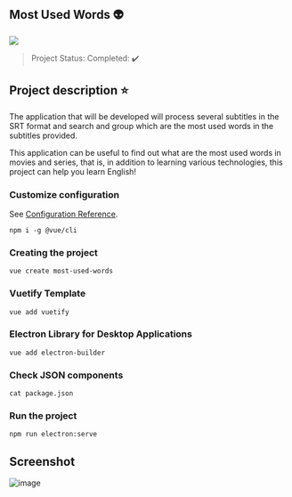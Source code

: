 ## **Most Used Words** 👽 
<img src="https://img.shields.io/static/v1?label=vuejs&message=framework&color=yellow&style=for-the-badge&logo=electron"/>

> Project Status: Completed: :heavy_check_mark: 

## Project description :star:


The application that will be developed will process several subtitles in the SRT format and search and group which are the most used words in the subtitles provided.

This application can be useful to find out what are the most used words in movies and series, that is, in addition to learning various technologies, this project can help you learn English!

### Customize configuration
See [Configuration Reference](https://cli.vuejs.org/config/).

``` npm i -g @vue/cli ```

### Creating the project

```vue create most-used-words ```

### Vuetify Template

```vue add vuetify ```

### Electron Library for Desktop Applications

``` vue add electron-builder ```

### Check JSON components
``` cat package.json ```

### Run the project
``` npm run electron:serve ```

## Screenshot

![image](https://user-images.githubusercontent.com/12284488/82741735-46796b00-9d23-11ea-9780-ace8c9a5fe14.png)

